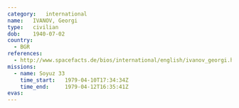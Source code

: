 ```yaml
---
category:	international
name:	IVANOV, Georgi
type:	civilian
dob:	1940-07-02
country:
  - BGR
references:
  - http://www.spacefacts.de/bios/international/english/ivanov_georgi.htm
missions:
  - name: Soyuz 33
    time_start:   1979-04-10T17:34:34Z
    time_end:     1979-04-12T16:35:41Z
evas:
---
```

